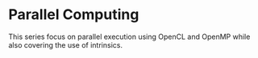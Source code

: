 # Parallel Computing
This series focus on parallel execution using OpenCL and OpenMP while also covering the use of intrinsics.
